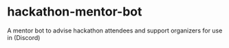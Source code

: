# hackathon-mentor-bot
A mentor bot to advise hackathon attendees and support organizers for use in (Discord)
